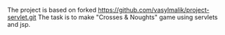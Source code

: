 The project is based on forked https://github.com/vasylmalik/project-servlet.git
The task is to make "Crosses & Noughts" game using servlets and jsp.
